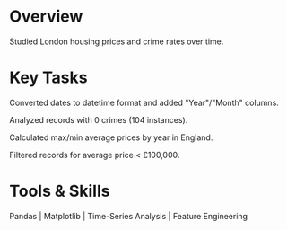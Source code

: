 # Overview
Studied London housing prices and crime rates over time.

# Key Tasks

Converted dates to datetime format and added "Year"/"Month" columns.

Analyzed records with 0 crimes (104 instances).

Calculated max/min average prices by year in England.

Filtered records for average price < £100,000.

# Tools & Skills
Pandas | Matplotlib | Time-Series Analysis | Feature Engineering

